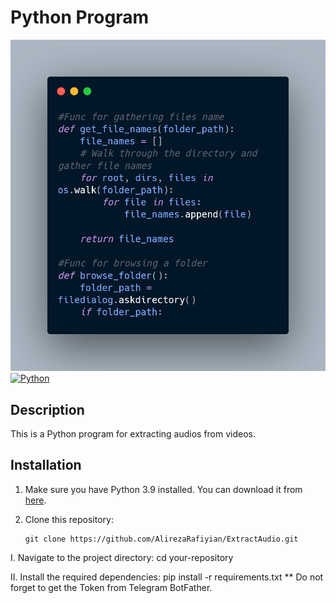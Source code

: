 # Python Program
![Screenshot](carbon.png)
[![Python](https://img.shields.io/badge/Python-3.9-blue)](https://www.python.org/downloads/release/python-390/)

## Description
This is a Python program for extracting audios from videos. 

## Installation
1. Make sure you have Python 3.9 installed. You can download it from [here](https://www.python.org/downloads/release/python-390/).
2. Clone this repository:

   ```shell
   git clone https://github.com/AlirezaRafiyian/ExtractAudio.git

I. Navigate to the project directory:
  cd your-repository

II. Install the required dependencies:
  pip install -r requirements.txt
** Do not forget to get the Token from Telegram BotFather.

